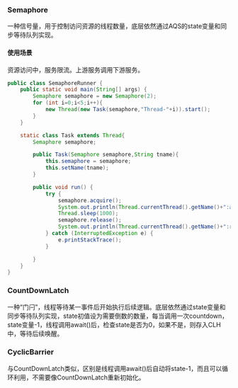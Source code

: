 ### Semaphore

一种信号量，用于控制访问资源的线程数量，底层依然通过AQS的state变量和同步等待队列实现。

#### 使用场景

资源访问中，服务限流。上游服务调用下游服务。

```java
public class SemaphoreRunner {
    public static void main(String[] args) {
        Semaphore semaphore = new Semaphore(2);
        for (int i=0;i<5;i++){
            new Thread(new Task(semaphore,"Thread-"+i)).start();
        }
    }

    static class Task extends Thread{
        Semaphore semaphore;

        public Task(Semaphore semaphore,String tname){
            this.semaphore = semaphore;
            this.setName(tname);
        }

        public void run() {
            try {
                semaphore.acquire();               
                System.out.println(Thread.currentThread().getName()+":aquire() at time:"+System.currentTimeMillis());
                Thread.sleep(1000);
                semaphore.release();               
                System.out.println(Thread.currentThread().getName()+":release() at time:"+System.currentTimeMillis());
            } catch (InterruptedException e) {
                e.printStackTrace();
            }

        }
    }
}
```

### CountDownLatch

一种“门闩”，线程等待某一事件后开始执行后续逻辑。底层依然通过state变量和同步等待队列实现，state初值设为需要倒数的数量，每当调用一次countdown，state变量-1，线程调用await()后，检查state是否为0，如果不是，则存入CLH中，等待后续唤醒。

### CyclicBarrier

与CountDownLatch类似，区别是线程调用await()后自动将state-1，而且可以循环利用，不需要像CountDownLatch重新初始化。